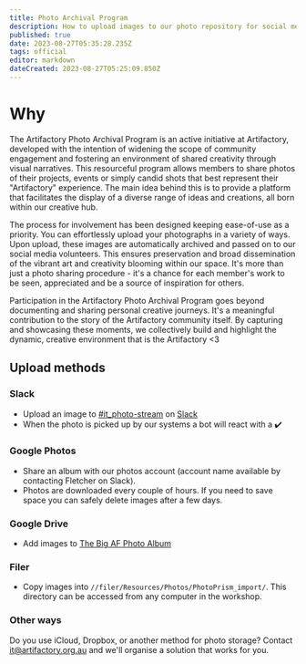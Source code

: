 ```yaml
---
title: Photo Archival Program
description: How to upload images to our photo repository for social media/promotions purposes
published: true
date: 2023-08-27T05:35:28.235Z
tags: official
editor: markdown
dateCreated: 2023-08-27T05:25:09.850Z
---
```


# Why

The Artifactory Photo Archival Program is an active initiative at Artifactory, developed with the intention of widening the scope of community engagement and fostering an environment of shared creativity through visual narratives. This resourceful program allows members to share photos of their projects, events or simply candid shots that best represent their "Artifactory" experience. The main idea behind this is to provide a platform that facilitates the display of a diverse range of ideas and creations, all born within our creative hub.

The process for involvement has been designed keeping ease-of-use as a priority. You can effortlessly upload your photographs in a variety of ways. Upon upload, these images are automatically archived and passed on to our social media volunteers. This ensures preservation and broad dissemination of the vibrant art and creativity blooming within our space. It's more than just a photo sharing procedure - it's a chance for each member's work to be seen, appreciated and be a source of inspiration for others.

Participation in the Artifactory Photo Archival Program goes beyond documenting and sharing personal creative journeys. It's a meaningful contribution to the story of the Artifactory community itself. By capturing and showcasing these moments, we collectively build and highlight the dynamic, creative environment that is the Artifactory <3

## Upload methods

### Slack

* Upload an image to [#it_photo-stream](slack://channel?team=T0LQE2JNR&id=C05PSEFRA3W) on [Slack](https://perart.io/slack)
* When the photo is picked up by our systems a bot will react with a ✔️

### Google Photos

* Share an album with our photos account (account name available by contacting Fletcher on Slack).
* Photos are downloaded every couple of hours. If you need to save space you can safely delete images after a few days.

### Google Drive

* Add images to [The Big AF Photo Album](https://drive.google.com/drive/u/1/folders/0AMqgwaynx6zXUk9PVA)

### Filer

* Copy images into `//filer/Resources/Photos/PhotoPrism_import/`. This directory can be accessed from any computer in the workshop.

### Other ways

Do you use iCloud, Dropbox, or another method for photo storage? Contact it@artifactory.org.au and we'll organise a solution that works for you.